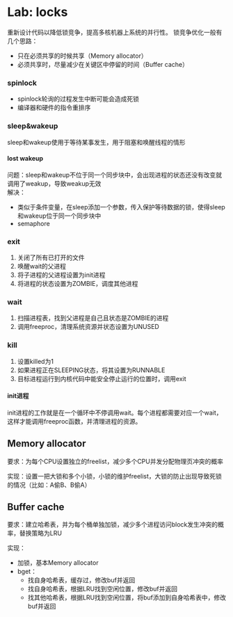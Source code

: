 # Lab: locks
重新设计代码以降低锁竞争，提高多核机器上系统的并行性。
锁竞争优化一般有几个思路：
- 只在必须共享的时候共享（Memory allocator）
- 必须共享时，尽量减少在关键区中停留的时间（Buffer cache）

### spinlock
- spinlock轮询的过程发生中断可能会造成死锁
- 编译器和硬件的指令重排序

### sleep&wakeup
sleep和wakeup使用于等待某事发生，用于阻塞和唤醒线程的情形

#### lost wakeup
问题：sleep和wakeup不位于同一个同步块中，会出现进程的状态还没有改变就调用了weakup，导致weakup无效  
解决：
- 类似于条件变量，在sleep添加一个参数，传入保护等待数据的锁，使得sleep和wakeup位于同一个同步块中
- semaphore

### exit
1. 关闭了所有已打开的文件
2. 唤醒wait的父进程
3. 将子进程的父进程设置为init进程
4. 将进程的状态设置为ZOMBIE，调度其他进程

### wait

1. 扫描进程表，找到父进程是自己且状态是ZOMBIE的进程
2. 调用freeproc，清理系统资源并状态设置为UNUSED

### kill

1. 设置killed为1
2. 如果进程正在SLEEPING状态，将其设置为RUNNABLE
3. 目标进程运行到内核代码中能安全停止运行的位置时，调用exit

#### init进程
init进程的工作就是在一个循环中不停调用wait。每个进程都需要对应一个wait，这样才能调用freeproc函数，并清理进程的资源。

## Memory allocator

要求：为每个CPU设置独立的freelist，减少多个CPU并发分配物理页冲突的概率

实现：设置一把大锁和多个小锁，小锁的维护freelist，大锁的防止出现导致死锁的情况（比如：A偷B、B偷A）

## Buffer cache

要求：建立哈希表，并为每个桶单独加锁，减少多个进程访问block发生冲突的概率，替换策略为LRU

实现：
- 加锁，基本Memory allocator
- bget：
  - 找自身哈希表，缓存过，修改buf并返回
  - 找自身哈希表，根据LRU找到空闲位置，修改buf并返回
  - 找其他哈希表，根据LRU找到空闲位置，将buf添加到自身哈希表中，修改buf并返回